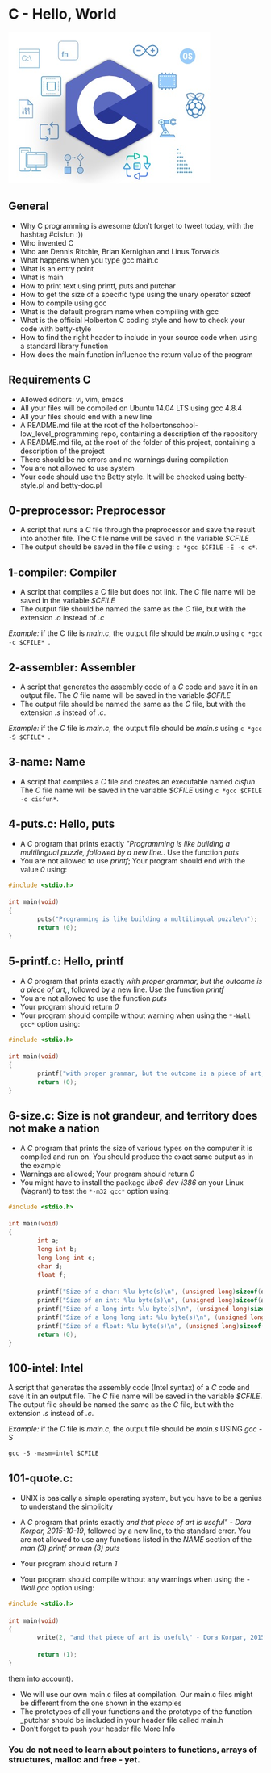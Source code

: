 # **C - Hello, World**
![alt text](https://github.com/THEKINGSTAR/alx-low_level_programming/blob/main/c.jpg?raw=true)

## General

* Why C programming is awesome (don’t forget to tweet today, with the hashtag #cisfun :))
* Who invented C
* Who are Dennis Ritchie, Brian Kernighan and Linus Torvalds
* What happens when you type gcc main.c
* What is an entry point
* What is main
* How to print text using printf, puts and putchar
* How to get the size of a specific type using the unary operator sizeof
* How to compile using gcc
* What is the default program name when compiling with gcc
* What is the official Holberton C coding style and how to check your code with betty-style
* How to find the right header to include in your source code when using a standard library function
* How does the main function influence the return value of the program

## Requirements C

* Allowed editors: vi, vim, emacs
* All your files will be compiled on Ubuntu 14.04 LTS using gcc 4.8.4
* All your files should end with a new line
* A README.md file at the root of the holbertonschool-low_level_programming repo, containing a description of the repository
* A README.md file, at the root of the folder of this project, containing a description of the project
* There should be no errors and no warnings during compilation
* You are not allowed to use system
* Your code should use the Betty style. It will be checked using betty-style.pl and betty-doc.pl

## 0-preprocessor: Preprocessor

* A script that runs a *C* file through the preprocessor and save the result into another file. The C file name will be saved in the variable *$CFILE*
* The output should be saved in the file *c* using: ```c *gcc $CFILE -E -o c*```.

## 1-compiler: Compiler

* A script that compiles a C file but does not link. The *C* file name will be saved in the variable *$CFILE*
* The output file should be named the same as the *C* file, but with the extension *.o* instead of *.c*

*Example:* if the C file is *main.c*, the output file should be *main.o* using ```c *gcc -c $CFILE* ```.

## 2-assembler: Assembler

* A script that generates the assembly code of a *C* code and save it in an output file. The *C* file name will be saved in the variable *$CFILE*
* The output file should be named the same as the *C* file, but with the extension *.s* instead of *.c*.

*Example:* if the *C* file is *main.c*, the output file should be *main.s* using ```c *gcc -S $CFILE* ```.

## 3-name: Name

* A script that compiles a *C* file and creates an executable named *cisfun*. The *C* file name will be saved in the variable *$CFILE* using ```c *gcc $CFILE -o cisfun*```.

## 4-puts.c: Hello, puts

* A *C* program that prints exactly *"Programming is like building a multilingual puzzle, followed by a new line.*. Use the function *puts*
* You are not allowed to use *printf*; Your program should end with the value *0* using:
```c
#include <stdio.h>

int main(void)
{
        puts("Programming is like building a multilingual puzzle\n");
        return (0);
}
```
## 5-printf.c: Hello, printf

* A *C* program that prints exactly *with proper grammar, but the outcome is a piece of art,*, followed by a new line. Use the function *printf*
* You are not allowed to use the function *puts*
* Your program should return *0*
* Your program should compile without warning when using the ``` *-Wall gcc* ``` option using:

```c
#include <stdio.h>

int main(void)
{
        printf("with proper grammar, but the outcome is a piece of art,\n");
        return (0);
}
```

## 6-size.c: Size is not grandeur, and territory does not make a nation

* A *C* program that prints the size of various types on the computer it is compiled and run on. You should produce the exact same output as in the example 
* Warnings are allowed; Your program should return *0*
* You might have to install the package *libc6-dev-i386* on your Linux (Vagrant) to test the ``` *-m32 gcc* ``` option using:

```c
#include <stdio.h>

int main(void)
{
        int a;
        long int b;
        long long int c;
        char d;
        float f;

        printf("Size of a char: %lu byte(s)\n", (unsigned long)sizeof(d));
        printf("Size of an int: %lu byte(s)\n", (unsigned long)sizeof(a));
        printf("Size of a long int: %lu byte(s)\n", (unsigned long)sizeof(b));
        printf("Size of a long long int: %lu byte(s)\n", (unsigned long)sizeof(c));
        printf("Size of a float: %lu byte(s)\n", (unsigned long)sizeof(f));
        return (0);
}
```

## 100-intel: Intel

A script that generates the assembly code (Intel syntax) of a *C* code and save it in an output file. The *C* file name will be saved in the variable *$CFILE*. The output file should be named the same as the *C* file, but with the extension *.s* instead of *.c*.

*Example:* if the *C* file is *main.c*, the output file should be *main.s*  USING *gcc -S*

 ```c
gcc -S -masm=intel $CFILE
```

## 101-quote.c: 
* UNIX is basically a simple operating system, but you have to be a genius to understand the simplicity

* A *C* program that prints exactly *and that piece of art is useful" - Dora Korpar, 2015-10-19*, followed by a new line, to the standard error. You are not allowed to use any functions listed in the *NAME* section of the *man (3) printf or man (3) puts*
* Your program should return *1*
* Your program should compile without any warnings when using the *-Wall gcc* option using:

```c
#include <stdio.h>

int main(void)
{
        write(2, "and that piece of art is useful\" - Dora Korpar, 2015-10-19\n", 61);

        return (1);
}
```
them into account). 
* We will use our own main.c files at compilation. Our main.c files might be different from the one shown in the examples
* The prototypes of all your functions and the prototype of the function _putchar should be included in your header file called main.h
* Don’t forget to push your header file
More Info
### You do not need to learn about pointers to functions, arrays of structures, malloc and free - yet.
